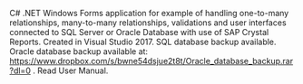 C# .NET Windows Forms application for example of handling one-to-many relationships, many-to-many relationships, validations and user interfaces connected to SQL Server or Oracle Database with use of SAP Crystal Reports. Created in Visual Studio 2017. SQL database backup available. Oracle database backup available at: https://www.dropbox.com/s/bwne54dsjue2t8t/Oracle_database_backup.rar?dl=0 . Read User Manual.

